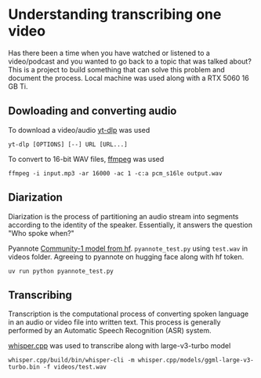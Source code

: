 # Understanding transcribing one video

Has there been a time when you have watched or listened to a video/podcast and you wanted to go back to a topic that was talked about?
This is a project to build something that can solve this problem and document the process. Local machine was used along with a RTX 5060 16 GB Ti.

Dowloading and converting audio
-----
To download a video/audio [yt-dlp](https://github.com/yt-dlp/yt-dlp) was used
```
yt-dlp [OPTIONS] [--] URL [URL...]
```
To convert to 16-bit WAV files, [ffmpeg](https://ffmpeg.org/) was used
```
ffmpeg -i input.mp3 -ar 16000 -ac 1 -c:a pcm_s16le output.wav
```

Diarization
-----
Diarization is the process of partitioning an audio stream into segments according to the identity of the speaker. Essentially, it answers the question "Who spoke when?"

Pyannote [Community-1 model from hf](https://huggingface.co/pyannote/speaker-diarization-community-1). `pyannote_test.py` using `test.wav` in videos folder. Agreeing to pyannote on hugging face along with hf token.

```
uv run python pyannote_test.py
```

Transcribing
-----
Transcription is the computational process of converting spoken language in an audio or video file into written text. This process is generally performed by an Automatic Speech Recognition (ASR) system.

[whisper.cpp](https://github.com/ggml-org/whisper.cpp) was used to transcribe along with large-v3-turbo model 
```
whisper.cpp/build/bin/whisper-cli -m whisper.cpp/models/ggml-large-v3-turbo.bin -f videos/test.wav
```
